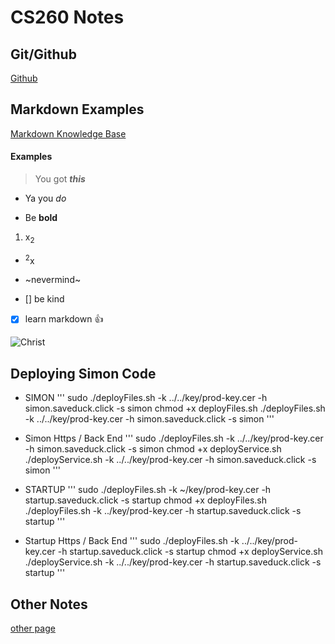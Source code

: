 # CS260 Notes

## Git/Github
[Github](https://github.com/webprogramming260/.github/blob/main/profile/essentials/gitHub/gitHub.md)

## Markdown Examples
[Markdown Knowledge Base](https://github.com/webprogramming260/.github/blob/main/profile/essentials/gitHub/gitHub.md)

#### Examples
> You got ***this*** 
* Ya you _do_
+ Be **bold**
1. x<sub>2</sub>
 - <sup>2</sup>x
+ ~nevermind~

- [] be kind
- [x] learn markdown :+1:

![Christ](https://external-content.duckduckgo.com/iu/?u=https%3A%2F%2Fi.pinimg.com%2Foriginals%2Fb5%2Ff9%2F28%2Fb5f928a3a1f7bd83f5e01557c0ccb547.jpg&f=1&nofb=1&ipt=f8b3c823f5d5e365e8c34019db15b1ac4d8072f6b3bae92492d973dadf375375&ipo=images)

## Deploying Simon Code
- SIMON
'''
sudo ./deployFiles.sh -k ../../key/prod-key.cer -h simon.saveduck.click -s simon
chmod +x deployFiles.sh
./deployFiles.sh -k ../../key/prod-key.cer -h simon.saveduck.click -s simon 
'''

- Simon Https / Back End
'''
sudo ./deployFiles.sh -k ../../key/prod-key.cer -h simon.saveduck.click -s simon
chmod +x deployService.sh
./deployService.sh -k ../../key/prod-key.cer -h simon.saveduck.click -s simon 
'''

- STARTUP
'''
sudo ./deployFiles.sh -k ~/key/prod-key.cer -h startup.saveduck.click -s startup
chmod +x deployFiles.sh
./deployFiles.sh -k ../key/prod-key.cer -h startup.saveduck.click -s startup
'''

- Startup Https / Back End
'''
sudo ./deployFiles.sh -k ../../key/prod-key.cer -h startup.saveduck.click -s startup
chmod +x deployService.sh
./deployService.sh -k ../../key/prod-key.cer -h startup.saveduck.click -s startup 
'''

## Other Notes
[other page](startup/notes2.md)
